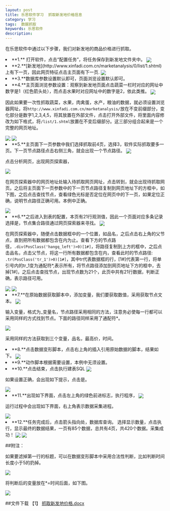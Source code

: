```yaml
---
layout: post
title: 乐思软件学习  抓取新发地价格信息
category: 学习
tags:  数据抓取
keywords: 乐思软件
description: 
---
```


在乐思软件中通过以下步骤，我们对新发地的商品价格进行抓取。

<li>**1.** 打开软件，点击“配置任务”，将任务保存到新发地文件夹中。

<img src="http://7xo51k.com1.z0.glb.clouddn.com/lesi1.png-wx" align=center />

<li>**2.**[新发地](http://www.xinfadi.com.cn/marketanalysis/0/list/1.shtml)上有下一页，因此网页特征点击主页面有下一页.

<img src="http://7xo51k.com1.z0.glb.clouddn.com/lesi2.png-wx" align=center />

<li>**3.**数据库参数设置默认即可，页面浏览设置默认即可。

<li>**4.**主页面浏览参数设置：观察到新发地页面点击蔬菜一栏时对应的网址中数字是1（红色箭头处），而点击水果时对应网址中的数字是2，依此类推。

<img src="http://7xo51k.com1.z0.glb.clouddn.com/lesi3.png-wx" align=center />

因此如果要一次性抓取蔬菜，水果，肉禽蛋，水产，粮油的数据，就必须设置浏览器网址，将`http://www.xinfadi.com.cn/marketanalysis/`放在不变前缀部分，变化部分是数字1,2,3,4,5，将其放置在外部文件，点击打开外部文件，将里面内容修改为如下格式，将`/list/1.shtml`放置在不变后缀部分。这三部分组合起来是一个完整的网页地址。

<img src="http://7xo51k.com1.z0.glb.clouddn.com/lesi4.png-wx" align=center />

<img src="http://7xo51k.com1.z0.glb.clouddn.com/lesi5.png-wx" align=center />

<li>**5.**主页面下一页参数中我们选择抓取前4页，选择3，软件实际抓取要多一页。下一页节点路径点击右侧三角，就会出现一个节点路径。

<img src="http://7xo51k.com1.z0.glb.clouddn.com/lesi6.png-wx" align=center />

点击分析网页，出现网页探索器，

<img src="http://7xo51k.com1.z0.glb.clouddn.com/lesi7.png-wx" align=center />

在网页探索器中的网页地址处输入待抓取网页网址，点击转到，就会出现待抓取网页。之后将主页面下一页参数中的下一页节点路径复制到网页地址下的方框中，如下图，之后点击查找节点，查看绿色光标是否定位在网页中的下一页，如果定位正确，说明节点路径正确可用。本例中正确。

<img src="http://7xo51k.com1.z0.glb.clouddn.com/lesi8.png-wx" align=center />

<li>**6.**之后进入到表的配置，本页有21行观测值，因此一个页面对应多条记录选择是，节点集合路径通过网页探索器来寻找。

<img src="http://7xo51k.com1.z0.glb.clouddn.com/lesi9.png-wx" align=center />

在网页探索器中，随便点击数据框中的一个位置，如品名，之后点击右上角的父节点，直到把所有数据都包含在内为止。查看下方的节点路径，`.div(PosClass('hangq_left')>0)[1#]`，将路径复制到上方的框中，之后点击品名，点击父节点，将这一行所有数据都包含在内，查看此时的节点路径:` .tr(PosClass('tr_1')>0)[1#]`，其中tr代表数据框的行，[1#]代表第一行，将单引号内的tr_1变为通配符*,表示所有，将节点路径添加到网页地址下方的框中，去掉[1#]，之后点击查找节点，出现节点数为21个，此页中共有21行数据，判断正确，表示路径可用。

<img src="http://7xo51k.com1.z0.glb.clouddn.com/lesi10.png-wx" align=center />

<img src="http://7xo51k.com1.z0.glb.clouddn.com/lesi11.png-wx" align=center />

<li>**7.**在原始数据获取脚本中，添加变量，我们要获取数值，采用获取节点文本。

<img src="http://7xo51k.com1.z0.glb.clouddn.com/lesi12.png-wx" align=center />

输入变量，格式为_变量名，节点路径采用相同的方法，注意务必使每一行都可以采用同样的方式找到节点。下面的路径同样采用了通配符*。

<img src="http://7xo51k.com1.z0.glb.clouddn.com/lesi13.png-wx" align=center />

采用同样的方法获取到三个变量，品名，最高价，时间。

<li>**8.**点击数据变形脚本，点击右上角的插入引用原始数据的脚本，结果如下。

<img src="http://7xo51k.com1.z0.glb.clouddn.com/lesi14.png-wx" align=center />

<li>**9.**动作脚本根据需要设置，本例中无须设置。

<li>**10.**点击结束，点击执行建表SQL

<img src="http://7xo51k.com1.z0.glb.clouddn.com/lesi15.png-wx" align=center />

如果设置正确，会出现如下提示，点击是。

<img src="http://7xo51k.com1.z0.glb.clouddn.com/lesi16.png-wx" align=center />

<li>**11.**出现如下界面，点击左上角的绿色前进标志，执行程序，

<img src="http://7xo51k.com1.z0.glb.clouddn.com/lesi17.png-wx" align=center />

运行过程中会出现如下界面，右上角表示数据采集进程。

<img src="http://7xo51k.com1.z0.glb.clouddn.com/lesi18.png-wx" align=center />

<li>**12.**任务完成后，点击箭头指向处，数据库查询。
选择显示数量，点击执行，显示最终的数据结果，一页有85个数据，总共有4页，共420个数据。采集成功！

<img src="http://7xo51k.com1.z0.glb.clouddn.com/lesi19.png-wx" align=center />

<img src="http://7xo51k.com1.z0.glb.clouddn.com/lesi20.png-wx" align=center />

##附注：

如果要滤掉第一行的标题，可以在数据变形脚本中采用合法性判断，比如判断时间长度小于5的扔掉。

<img src="http://7xo51k.com1.z0.glb.clouddn.com/lesi21.png-wx" align=center />

将判断后的变量放在*=时间后面，如下图。

<img src="http://7xo51k.com1.z0.glb.clouddn.com/lesi22.png-wx" align=center />

##文件下载 
【1】 <a href="1抓取新发地.docx"> 抓取新发地价格.docx</a>



